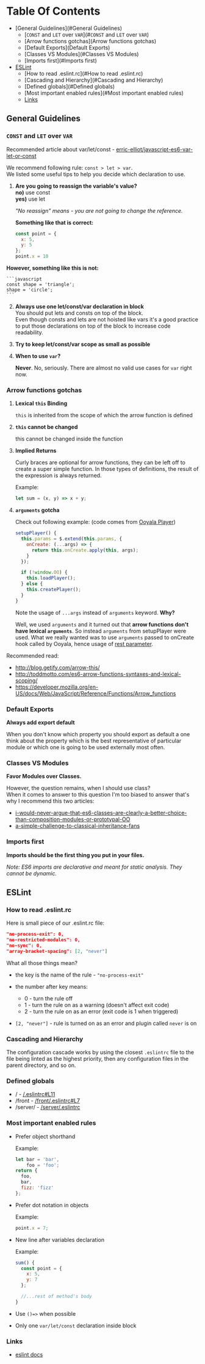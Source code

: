 Table Of Contents
===
* [General Guidelines](#General Guidelines)
  - [`CONST` and `LET` over `VAR`](#`CONST` and `LET` over `VAR`)
  - [Arrow functions gotchas](Arrow functions gotchas)
  - [Default Exports](Default Exports)
  - [Classes VS Modules](#Classes VS Modules)
  - [Imports first](#Imports first)
* [ESLint](#ESLint)
  - [How to read .eslint.rc](#How to read .eslint.rc)
  - [Cascading and Hierarchy](#Cascading and Hierarchy)
  - [Defined globals](#Defined globals)
  - [Most important enabled rules](#Most important enabled rules)
  - [Links](#Links)


## General Guidelines

### `CONST` and `LET` over `VAR`

Recommended article about var/let/const - [erric-elliot/javascript-es6-var-let-or-const](https://medium.com/javascript-scene/javascript-es6-var-let-or-const-ba58b8dcde75#.uw6acfhkw)

We recommend following rule: `const > let > var`.  
We listed some useful tips to help you decide which declaration to use.

1.  **Are you going to reassign the variable's value?**  
    **no)** use const  
    **yes)** use let

    _"No reassign" means - you are not going to change the reference._  

    **Something like that is correct:**

    ```javascript
    const point = {
      x: 5,
      y: 5
    };
    point.x = 10
    ```

   **However, something like this is not:**

    ```javascript
    const shape = 'triangle';
    shape = 'circle';
    ```

2.  **Always use one let/const/var declaration in block**  
    You should put lets and consts on top of the block.  
    Even though consts and lets are not hoisted like vars it's a good practice to put those declarations on top of the block to increase code readability.

3.  **Try to keep let/const/var scope as small as possible**

4.  **When to use `var`?**

    **Never**. No, seriously. There are almost no valid use cases for `var` right now.

### Arrow functions gotchas
1.  **Lexical `this` Binding**

    `this` is inherited from the scope of which the arrow function is defined

2.  **`this` cannot be changed**

    this cannot be changed inside the function

3.  **Implied Returns**

    Curly braces are optional for arrow functions, they can be left off to create a super simple function. In those types of definitions, the result of the expression is always returned.

    Example:

    ```javascript
    let sum = (x, y) => x + y;
    ```


4.  **`arguments` gotcha**

    Check out following example: (code comes from [Ooyala Player](https://github.com/Wikia/mercury/blob/dev/front/scripts/mercury/modules/VideoPlayers/Ooyala.js))
    ```javascript
    setupPlayer() {
      this.params = $.extend(this.params, {
        onCreate: (...args) => {
          return this.onCreate.apply(this, args);
        }
      });

      if (!window.OO) {
        this.loadPlayer();
      } else {
        this.createPlayer();
      }
    }
    ```

    Note the usage of `...args` instead of `arguments` keyword. **Why?**

    Well, we used `arguments` and it turned out that **arrow functions don't have lexical `arguments`**. So instead `arguments` from setupPlayer were used. What we really wanted was to use `arguments` passed to onCreate hook called by Ooyala, hence usage of [rest parameter](https://developer.mozilla.org/en/docs/Web/JavaScript/Reference/Functions/rest_parameters).

Recommended read:
* http://blog.getify.com/arrow-this/
* http://toddmotto.com/es6-arrow-functions-syntaxes-and-lexical-scoping/
* https://developer.mozilla.org/en-US/docs/Web/JavaScript/Reference/Functions/Arrow_functions

### Default Exports

**Always add export default**

When you don't know which property you should export as default a one think about the property which is the best representative of particular module or which one is going to be used externally most often.

### Classes VS Modules

**Favor Modules over Classes.**

However, the question remains, when I should use class?  
When it comes to answer to this question I'm too biased to answer that's why I recommend this two articles:

*   [i-would-never-argue-that-es6-classes-are-clearly-a-better-choice-than-composition-modules-or-prototypal-OO](https://medium.com/@rauschma/i-would-never-argue-that-es6-classes-are-clearly-a-better-choice-than-composition-modules-or-891e462da85b#.bfhfjc74j)
*   [a-simple-challenge-to-classical-inheritance-fans](https://medium.com/javascript-scene/a-simple-challenge-to-classical-inheritance-fans-e78c2cf5eead#.vh341a5iq)[](https://medium.com/javascript-scene/a-simple-challenge-to-classical-inheritance-fans-e78c2cf5eead#.vh341a5iq)

### Imports first

**Imports should be the first thing you put in your files.**  

_Note: ES6 imports are declarative and meant for static analysis. They cannot be dynamic._  

## ESLint

### How to read .eslint.rc

Here is small piece of our .eslint.rc file:
```json
"no-process-exit": 0,
"no-restricted-modules": 0,
"no-sync": 0,
"array-bracket-spacing": [2, "never"]
```
What all those things mean?

*   the key is the name of the rule - `"no-process-exit"`
*   the number after key means:  

    *   0 - turn the rule off
    *   1 - turn the rule on as a warning (doesn't affect exit code)
    *   2 - turn the rule on as an error (exit code is 1 when triggered)
*   `[2, "never"]` - rule is turned on as an error and plugin called `never` is on 

### Cascading and Hierarchy

The configuration cascade works by using the closest `.eslintrc` file to the file being linted as the highest priority, then any configuration files in the parent directory, and so on.

### Defined globals

*   / - [/.eslintrc#L11](https://github.com/Wikia/mercury/blob/dev/.eslintrc#L11)
*   /front - [/front/.eslintrc#L7](https://github.com/Wikia/mercury/blob/dev/front/.eslintrc#L7)
*   /server/ - [/server/.eslintrc](https://github.com/Wikia/mercury/blob/dev/server/.eslintrc)

### Most important enabled rules

*   Prefer object shorthand

    Example:

    ```javascript
    let bar = 'bar',
        foo = 'foo';
    return {
      foo,
      bar,
      fizz: 'fizz'
    };
    ```

*   Prefer dot notation in objects

    Example:

    ```javascript
    point.x = 7;
    ```

*   New line after variables declaration

    Example:

    ```javascript
    sum() {
      const point = {
        x: 5,
        y: 7
      };

      //...rest of method's body
    }
    ```

*   Use `()=>` when possible
*   Only one `var/let/const` declaration inside block

### Links

*   [eslint docs](http://eslint.org/)
